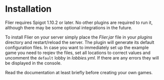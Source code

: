 # Installation

Flier requires Spigot 1.10.2 or later. No other plugins are required to run it, although there may be some optional integrations in the future.

To install Flier on your server simply place the _Flier.jar_ file in your _plugins_ directory and restart/reload the server. The plugin will generate its default configuration files. In case you want to immediately set up the example game you need to reqiev the files, set all locations to correct values and uncomment the `default` lobby in _lobbies.yml_. If there are any errors they will be displayed in the console.

Read the documentation at least briefly before creating your own games.
